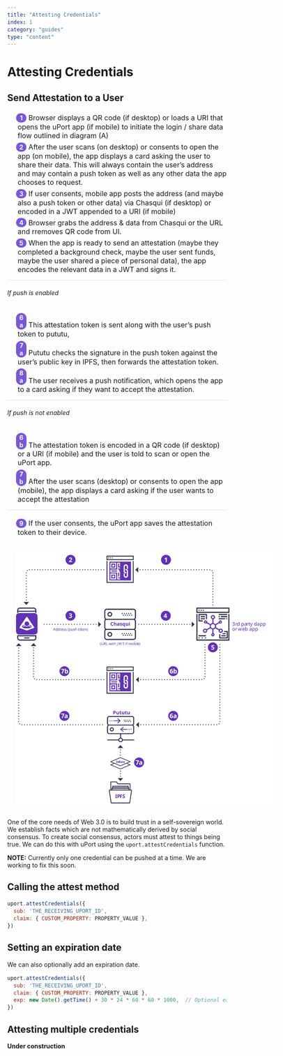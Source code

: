 ```yaml
---
title: "Attesting Credentials"
index: 1
category: "guides"
type: "content"
---
```


<style type="text/css">

  li {
    font-size: 16px;
  }

  .overview-list {
      margin-left: 0;
      padding-right: 0;
      list-style-type: none;
  }

  .overview-list li {
      counter-increment: list-counter;
      list-style: inside;
  }

  .overview-list li::before {
      content: counter(list-counter);
      /* margin-right: 5px; */
      /* font-size: 80%; */
      background-color: #7958d8;
      color: #f9f9fa;
      font-weight: bold;
      font-size: .9em;
      padding: 2px 5px;
      border-radius: 15px;
      display: inline-block;
      width: 1em;
      margin-left: -1.8em;
      margin-top: .4em;
      margin-right: .3em;
      text-align: center;
      direction: rtl;
  }

  .overview-list1 ol {
      counter-increment: list-counter1 5;
  }

  .overview-list1 li {
      counter-increment: list-counter1;
      list-style: inside;
  }

  .overview-list1 li::before {
      content: counter(list-counter1) "a";
      /* margin-right: 5px; */
      background-color: #7958d8;
      color: #f9f9fa;
      font-weight: bold;
      font-size: .9em;
      padding: 2px 5px;
      border-radius: 15px;
      display: inline-block;
      width: 1em;
      margin-left: -1.8em;
      margin-top: .4em;
      margin-right: .3em;
      text-align: center;
      direction: rtl;
  }

  .overview-list2 ol {
      counter-increment: list-counter2 5;
  }

  .overview-list2 li {
      counter-increment: list-counter2;
      list-style: inside;
  }

  .overview-list2 li::before {
      content: counter(list-counter2) "b";
      /* margin-right: 5px; */
      /* font-size: 80%; */
      background-color: #7958d8;
      color: #f9f9fa;
      font-weight: bold;
      font-size: .9em;
      padding: 2px 5px;
      border-radius: 15px;
      display: inline-block;
      width: 1em;
      margin-left: -1.8em;
      margin-top: .4em;
      margin-right: .3em;
      text-align: center;
      direction: rtl;
  }

  .overview-list3 ol {
      counter-increment: list-counter3 8;
  }

  .overview-list3 li {
      counter-increment: list-counter3;
      list-style: inside;
  }

  .overview-list3 li::before {
      content: counter(list-counter3);
      /* margin-right: 5px; */
      /* font-size: 80%; */
      background-color: #7958d8;
      color: #f9f9fa;
      font-weight: bold;
      font-size: .9em;
      padding: 2px 5px;
      border-radius: 15px;
      display: inline-block;
      width: 1em;
      margin-left: -1.8em;
      margin-top: .4em;
      margin-right: .3em;
      text-align: center;
      direction: rtl;
  }

  table {
    table-layout: fixed;
    width: 100%;
  }

  td {
    align: left;
  }

  .overview-list p {
    font-size: .9em;
  }

  img[alt="small-diag"] {
    padding: 20px;
    margin-left: auto;
    margin-right: auto;
    max-width: 550px;
    display: block;
  }

  img[alt="diag"] {
    padding: 20px;
    margin-left: auto;
    margin-right: auto;
    display: block;
    max-width: 600px;
  }

  hr {
    border: 0;
    height: 0;
    color: rgba(230, 224, 248);
    background-color: rgba(230, 224, 248);
    border-color: rgba(230, 224, 248);
    border-top: 1px solid;
  }

</style>


# Attesting Credentials

## Send Attestation to a User

<div class="overview-list" markdown=1>

1. Browser displays a QR code (if desktop) or loads a URI that opens the uPort app (if mobile) to initiate the login / share data flow outlined in diagram (A)
1. After the user scans (on desktop) or consents to open the app (on mobile), the app displays a card asking the user to share their data. This will always contain the user’s address and may contain a push token as well as any other data the app chooses to request.
1. If user consents, mobile app posts the address (and maybe also a push token or other data) via Chasqui (if desktop) or encoded in a JWT appended to a URI (if mobile)
1. Browser grabs the address & data from Chasqui or the URL and rremoves QR code from UI.
1. When the app is ready to send an attestation (maybe they completed a background check, maybe the user sent funds, maybe the user shared a piece of personal data), the app encodes the relevant data in a JWT and signs it.

</div>
<hr>

###### If push is enabled

<div class="overview-list1" markdown=1>

1. This attestation token is sent along with the user’s push token to pututu,
1. Pututu checks the signature in the push token against the user’s public key in IPFS, then forwards the attestation token.
1. The user receives a push notification, which opens the app to a card asking if they want to accept the attestation.

</div>
<hr>

###### If push is not enabled

<div class="overview-list2" markdown=1>

1. The attestation token is encoded in a QR code (if desktop) or a URI (if mobile) and the user is told to scan or open the uPort app.
1. After the user scans (desktop) or consents to open the app (mobile), the app displays a card asking if the user wants to accept the attestation

</div>
<hr>
<div class="overview-list3" markdown=1>

1. If the user consents, the uPort app saves the attestation token to their device.

</div>

![diag](diag3.svg)

One of the core needs of Web 3.0 is to build trust in a self-sovereign world. We establish facts which are not mathematically derived by social consensus. To create social consensus, actors must attest to things being true. We can do this with uPort using the `uport.attestCredentials` function.

**NOTE:** Currently only one credential can be pushed at a time. We are working to fix this soon.

## Calling the attest method

```js
uport.attestCredentials({
  sub: 'THE_RECEIVING_UPORT_ID',
  claim: { CUSTOM_PROPERTY: PROPERTY_VALUE },
})
```

## Setting an expiration date

We can also optionally add an expiration date.

```js
uport.attestCredentials({
  sub: 'THE_RECEIVING_UPORT_ID',
  claim: { CUSTOM_PROPERTY: PROPERTY_VALUE },
  exp: new Date().getTime() + 30 * 24 * 60 * 60 * 1000,  // Optional expiration
})
```

## Attesting multiple credentials

**Under construction**
